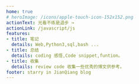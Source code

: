 ```yaml
---
home: true
# heroImage: /icons/apple-touch-icon-152x152.png
actionText: 光看不练是退步 →
actionLink: /javascript/js
features:
- title: 笔记
  details: Web,Python3,sql,bash ...
- title: 总结
  details: coding 感悟,Code snippet,funtion。
- title: 收集
  details: review code 收集一些优秀的博文供参考。
footer: starry in JianQiang blog
---
```



<!-- <center><img src="./.vuepress/public/imgs/logo.png"/></center> -->
<!-- <center>小花花送给你</center> -->
